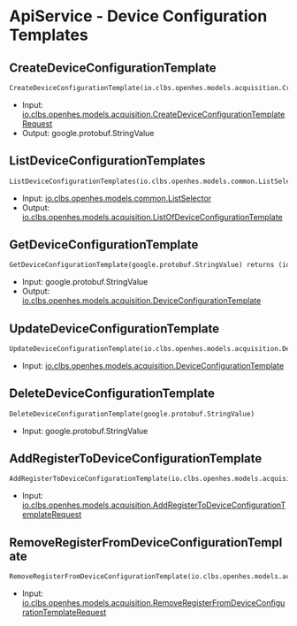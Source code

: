 # ApiService - Device Configuration Templates

## CreateDeviceConfigurationTemplate

```proto
CreateDeviceConfigurationTemplate(io.clbs.openhes.models.acquisition.CreateDeviceConfigurationTemplateRequest) returns (google.protobuf.StringValue)
```

- Input: [io.clbs.openhes.models.acquisition.CreateDeviceConfigurationTemplateRequest](model-io-clbs-openhes-models-acquisition-createdeviceconfigurationtemplaterequest.md)
- Output: google.protobuf.StringValue

## ListDeviceConfigurationTemplates

```proto
ListDeviceConfigurationTemplates(io.clbs.openhes.models.common.ListSelector) returns (io.clbs.openhes.models.acquisition.ListOfDeviceConfigurationTemplate)
```

- Input: [io.clbs.openhes.models.common.ListSelector](model-io-clbs-openhes-models-common-listselector.md)
- Output: [io.clbs.openhes.models.acquisition.ListOfDeviceConfigurationTemplate](model-io-clbs-openhes-models-acquisition-listofdeviceconfigurationtemplate.md)

## GetDeviceConfigurationTemplate

```proto
GetDeviceConfigurationTemplate(google.protobuf.StringValue) returns (io.clbs.openhes.models.acquisition.DeviceConfigurationTemplate)
```

- Input: google.protobuf.StringValue
- Output: [io.clbs.openhes.models.acquisition.DeviceConfigurationTemplate](model-io-clbs-openhes-models-acquisition-deviceconfigurationtemplate.md)

## UpdateDeviceConfigurationTemplate

```proto
UpdateDeviceConfigurationTemplate(io.clbs.openhes.models.acquisition.DeviceConfigurationTemplate)
```

- Input: [io.clbs.openhes.models.acquisition.DeviceConfigurationTemplate](model-io-clbs-openhes-models-acquisition-deviceconfigurationtemplate.md)

## DeleteDeviceConfigurationTemplate

```proto
DeleteDeviceConfigurationTemplate(google.protobuf.StringValue)
```

- Input: google.protobuf.StringValue

## AddRegisterToDeviceConfigurationTemplate

```proto
AddRegisterToDeviceConfigurationTemplate(io.clbs.openhes.models.acquisition.AddRegisterToDeviceConfigurationTemplateRequest)
```

- Input: [io.clbs.openhes.models.acquisition.AddRegisterToDeviceConfigurationTemplateRequest](model-io-clbs-openhes-models-acquisition-addregistertodeviceconfigurationtemplaterequest.md)

## RemoveRegisterFromDeviceConfigurationTemplate

```proto
RemoveRegisterFromDeviceConfigurationTemplate(io.clbs.openhes.models.acquisition.RemoveRegisterFromDeviceConfigurationTemplateRequest)
```

- Input: [io.clbs.openhes.models.acquisition.RemoveRegisterFromDeviceConfigurationTemplateRequest](model-io-clbs-openhes-models-acquisition-removeregisterfromdeviceconfigurationtemplaterequest.md)

